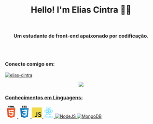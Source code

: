 <h1 align="center">Hello! I'm Elias Cintra 👨‍💻 </h1>
<br>
<h3 align="center">Um estudante de front-end apaixonado por codificação.</h3>
<br>
<br>
<h3 align="left">Conecte comigo em:</h3>
<p align="left">
<a href="https://www.linkedin.com/in/elias-cintra/" target="blank"><img align="center" src="https://cdn.jsdelivr.net/npm/simple-icons@3.0.1/icons/linkedin.svg" alt="elias-cintra" height="30" width="40" /></a>
</p>
<div align="center">
  <a href="https://github.com/EliasCintra">
  <img height="180em" src="https://github-readme-stats.vercel.app/api/top-langs/?username=EliasCintra&layout=compact&langs_count=7&theme=dracula"/>
</div>

<h3 align="left">Conhecimentos em Linguagens:</h3>
<p align="left"> 
<img src="https://raw.githubusercontent.com/devicons/devicon/master/icons/html5/html5-original-wordmark.svg" alt="html5" width="40" height="40"/> 

<img src="https://raw.githubusercontent.com/devicons/devicon/master/icons/css3/css3-original-wordmark.svg" alt="css3" width="40" height="40"/> 

<img src="https://raw.githubusercontent.com/devicons/devicon/master/icons/javascript/javascript-original.svg" alt="javascript" width="35" height="35"/> 

<img src="https://raw.githubusercontent.com/devicons/devicon/master/icons/react/react-original-wordmark.svg" alt="react" width="35" height="35"/> 

<img src="https://nodejs.org/static/images/logo.svg" alt="NodeJS" width="40" height="40"/> 

<img src="https://cdn-ak.f.st-hatena.com/images/fotolife/m/morihirok/20201005/20201005113654.png" alt="MongoDB" width="45" height="40"/> 

</p>
